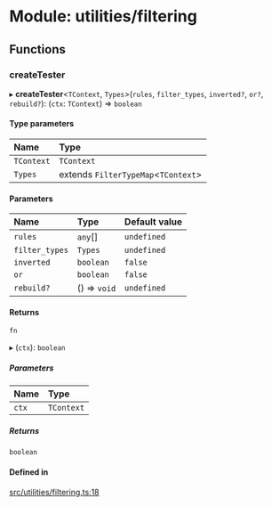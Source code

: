 # Module: utilities/filtering

## Functions

### createTester

▸ **createTester**\<`TContext`, `Types`\>(`rules`, `filter_types`, `inverted?`, `or?`, `rebuild?`): (`ctx`: `TContext`) => `boolean`

#### Type parameters

| Name | Type |
| :------ | :------ |
| `TContext` | `TContext` |
| `Types` | extends `FilterTypeMap`\<`TContext`\> |

#### Parameters

| Name | Type | Default value |
| :------ | :------ | :------ |
| `rules` | `any`[] | `undefined` |
| `filter_types` | `Types` | `undefined` |
| `inverted` | `boolean` | `false` |
| `or` | `boolean` | `false` |
| `rebuild?` | () => `void` | `undefined` |

#### Returns

`fn`

▸ (`ctx`): `boolean`

##### Parameters

| Name | Type |
| :------ | :------ |
| `ctx` | `TContext` |

##### Returns

`boolean`

#### Defined in

[src/utilities/filtering.ts:18](https://github.com/FrankerFaceZ/FrankerFaceZ/blob/master/src/utilities/filtering.ts#L18)
